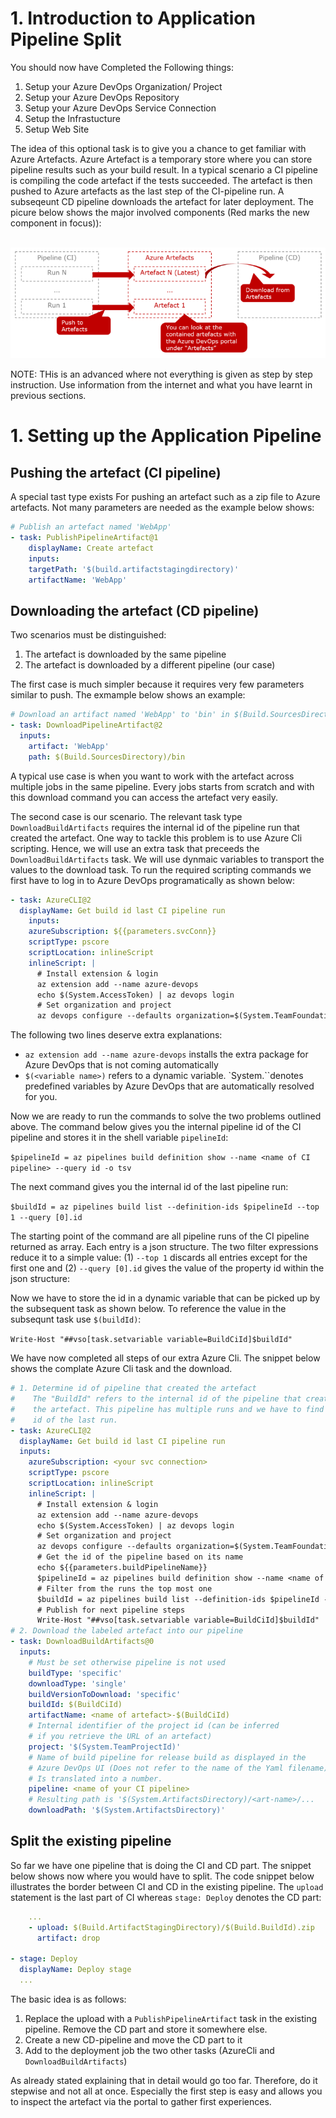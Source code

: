 # 1. Introduction to Application Pipeline Split

You should now have Completed the Following things:
1. Setup your Azure DevOps Organization/ Project
2. Setup your Azure DevOps Repository
3. Setup your Azure DevOps Service Connection
4. Setup the Infrastucture
5. Setup Web Site

The idea of this optional task is to give you a chance to get familiar with Azure Artefacts. Azure Artefact is a temporary store where you can store pipeline results such as your build result. In a typical scenario a CI pipeline is compiling the code artefact if the tests succeeded. The artefact is then pushed to Azure artefacts as the last step of the CI-pipeline run. A subseqeunt CD pipeline downloads the artefact for later deployment. The picure below shows the major involved components (Red marks the new component in focus)):

<br><img src="./images/pl_split_overview.png" /><br>

NOTE: THis is an advanced where not everything is given as step by step instruction. Use information from the internet and what you have learnt in previous sections.

# 1. Setting up the Application Pipeline

## Pushing the artefact (CI pipeline)

A special tast type exists For pushing an artefact such as a zip file to Azure artefacts. Not many parameters are needed as the example below shows:
```YAML
# Publish an artefact named 'WebApp'
- task: PublishPipelineArtifact@1
    displayName: Create artefact
    inputs:
    targetPath: '$(build.artifactstagingdirectory)'
    artifactName: 'WebApp'
```

## Downloading the artefact (CD pipeline)

Two scenarios must be distinguished:
1. The artefact is downloaded by the same pipeline
2. The artefact is downloaded by a different pipeline (our case)

The first case is much simpler because it requires very few parameters similar to push. The exmample below shows an example:
```YAML
# Download an artifact named 'WebApp' to 'bin' in $(Build.SourcesDirectory)
- task: DownloadPipelineArtifact@2
  inputs:
    artifact: 'WebApp'
    path: $(Build.SourcesDirectory)/bin
```
A typical use case is when you want to work with the artefact across multiple jobs in the same pipeline. Every jobs starts from scratch and with this download command you can access the artefact very easily.

The second case is our scenario. The relevant task type `DownloadBuildArtifacts` requires the internal id of the pipeline run that created the artefact. One way to tackle this problem is to use Azure Cli scripting. Hence, we will use an extra task that preceeds the `DownloadBuildArtifacts` task. We will use dynmaic variables to transport the values to the download task. To run the required scripting commands we first have to log in to Azure DevOps programatically as shown below:
```YAML
- task: AzureCLI@2
  displayName: Get build id last CI pipeline run
    inputs:
    azureSubscription: ${{parameters.svcConn}}
    scriptType: pscore
    scriptLocation: inlineScript
    inlineScript: |
      # Install extension & login
      az extension add --name azure-devops
      echo $(System.AccessToken) | az devops login
      # Set organization and project
      az devops configure --defaults organization=$(System.TeamFoundationCollectionUri) project=$(System.TeamProject) --use-git-aliases true
```
The following two lines deserve extra explanations:
- `az extension add --name azure-devops` installs the extra package for Azure DevOps that is not coming automatically
- `$(<variable name>)` refers to a dynamic variable. `System.``denotes predefined variables by Azure DevOps that are automatically resolved for you.

Now we are ready to run the commands to solve the two problems outlined above. The command below gives you the internal pipeline id of the CI pipeline and stores it in the shell variable `pipelineId`:

`$pipelineId = az pipelines build definition show --name <name of CI pipeline> --query id -o tsv`

The next command gives you the internal id of the last pipeline run:

`$buildId = az pipelines build list --definition-ids $pipelineId --top 1 --query [0].id`

The starting point of the command are all pipeline runs of the CI pipeline returned as array. Each entry is a json structure. The two filter expressions reduce it to a simple value: (1) `--top 1` discards all entries except for the first one and (2) `--query [0].id` gives the value of the property id within the json structure:

Now we have to store the id in a dynamic variable that can be picked up by the subsequent task as shown below. To reference the value in the subsequnt task use `$(buildId)`:

`Write-Host "##vso[task.setvariable variable=BuildCiId]$buildId"`

We have now completed all steps of our extra Azure Cli. The snippet below shows the complate Azure Cli task and the download. 
```YAML
# 1. Determine id of pipeline that created the artefact
#    The "BuildId" refers to the internal id of the pipeline that created
#    the artefact. This pipeline has multiple runs and we have to find the
#    id of the last run.
- task: AzureCLI@2
  displayName: Get build id last CI pipeline run
  inputs:
    azureSubscription: <your svc connection>
    scriptType: pscore
    scriptLocation: inlineScript
    inlineScript: |
      # Install extension & login
      az extension add --name azure-devops
      echo $(System.AccessToken) | az devops login
      # Set organization and project
      az devops configure --defaults organization=$(System.TeamFoundationCollectionUri) project=$(System.TeamProject) --use-git-aliases true
      # Get the id of the pipeline based on its name
      echo ${{parameters.buildPipelineName}}
      $pipelineId = az pipelines build definition show --name <name of your CI pipeline> --query id -o tsv
      # Filter from the runs the top most one
      $buildId = az pipelines build list --definition-ids $pipelineId --top 1 --query [0].id
      # Publish for next pipeline steps
      Write-Host "##vso[task.setvariable variable=BuildCiId]$buildId"
# 2. Download the labeled artefact into our pipeline
- task: DownloadBuildArtifacts@0
  inputs:
    # Must be set otherwise pipeline is not used
    buildType: 'specific'
    downloadType: 'single'
    buildVersionToDownload: 'specific'
    buildId: $(BuildCiId)
    artifactName: <name of artefact>-$(BuildCiId)
    # Internal identifier of the project id (can be inferred
    # if you retrieve the URL of an artefact)
    project: '$(System.TeamProjectId)'
    # Name of build pipeline for release build as displayed in the
    # Azure DevOps UI (Does not refer to the name of the Yaml filename).
    # Is translated into a number.
    pipeline: <name of your CI pipeline>
    # Resulting path is '$(System.ArtifactsDirectory)/<art-name>/...
    downloadPath: '$(System.ArtifactsDirectory)' 
```

## Split the existing pipeline

So far we have one pipeline that is doing the CI and CD part. The snippet below shows now where you would have to split. The code snippet below illustrates the border between CI and CD in the existing pipeline. The `upload` statement is the last part of CI whereas `stage: Deploy` denotes the CD part:
```YAML
    ...
    - upload: $(Build.ArtifactStagingDirectory)/$(Build.BuildId).zip
      artifact: drop

- stage: Deploy
  displayName: Deploy stage
  ...
```

The basic idea is as follows:
1. Replace the upload with a `PublishPipelineArtifact` task in the existing pipeline. Remove the CD part and store it somewhere else.
2. Create a new CD-pipeline and move the CD part to it
3. Add to the deployment job the two other tasks (AzureCli and `DownloadBuildArtifacts`)

As already stated explaining that in detail would go too far. Therefore, do it stepwise and not all at once. Especially the first step is easy and allows you to inspect the artefact via the portal to gather first experiences.